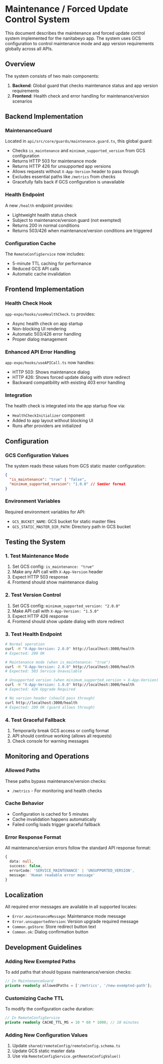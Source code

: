 # Maintenance / Forced Update Control System

This document describes the maintenance and forced update control system implemented for the nanitabeyo app. The system uses GCS configuration to control maintenance mode and app version requirements globally across all APIs.

## Overview

The system consists of two main components:
1. **Backend**: Global guard that checks maintenance status and app version requirements
2. **Frontend**: Health check and error handling for maintenance/version scenarios

## Backend Implementation

### MaintenanceGuard

Located in `api/src/core/guards/maintenance.guard.ts`, this global guard:

- Checks `is_maintenance` and `minimum_supported_version` from GCS configuration
- Returns HTTP 503 for maintenance mode
- Returns HTTP 426 for unsupported app versions
- Allows requests without `X-App-Version` header to pass through
- Excludes essential paths like `/metrics` from checks
- Gracefully falls back if GCS configuration is unavailable

### Health Endpoint

A new `/health` endpoint provides:
- Lightweight health status check
- Subject to maintenance/version guard (not exempted)
- Returns 200 in normal conditions
- Returns 503/426 when maintenance/version conditions are triggered

### Configuration Cache

The `RemoteConfigService` now includes:
- 5-minute TTL caching for performance
- Reduced GCS API calls
- Automatic cache invalidation

## Frontend Implementation

### Health Check Hook

`app-expo/hooks/useHealthCheck.ts` provides:
- Async health check on app startup
- Non-blocking UI rendering
- Automatic 503/426 error handling
- Proper dialog management

### Enhanced API Error Handling

`app-expo/hooks/useAPICall.ts` now handles:
- HTTP 503: Shows maintenance dialog
- HTTP 426: Shows forced update dialog with store redirect
- Backward compatibility with existing 403 error handling

### Integration

The health check is integrated into the app startup flow via:
- `HealthCheckInitializer` component
- Added to app layout without blocking UI
- Runs after providers are initialized

## Configuration

### GCS Configuration Values

The system reads these values from GCS static master configuration:

```json
{
  "is_maintenance": "true" | "false",
  "minimum_supported_version": "1.0.0" // SemVer format
}
```

### Environment Variables

Required environment variables for API:
- `GCS_BUCKET_NAME`: GCS bucket for static master files
- `GCS_STATIC_MASTER_DIR_PATH`: Directory path in GCS bucket

## Testing the System

### 1. Test Maintenance Mode

1. Set GCS config: `is_maintenance: "true"`
2. Make any API call with `X-App-Version` header
3. Expect HTTP 503 response
4. Frontend should show maintenance dialog

### 2. Test Version Control

1. Set GCS config: `minimum_supported_version: "2.0.0"`
2. Make API call with `X-App-Version: "1.5.0"`
3. Expect HTTP 426 response
4. Frontend should show update dialog with store redirect

### 3. Test Health Endpoint

```bash
# Normal operation
curl -H "X-App-Version: 2.0.0" http://localhost:3000/health
# Expected: 200 OK

# Maintenance mode (when is_maintenance: "true")
curl -H "X-App-Version: 2.0.0" http://localhost:3000/health
# Expected: 503 Service Unavailable

# Unsupported version (when minimum_supported_version > X-App-Version)
curl -H "X-App-Version: 1.0.0" http://localhost:3000/health
# Expected: 426 Upgrade Required

# No version header (should pass through)
curl http://localhost:3000/health
# Expected: 200 OK (guard allows through)
```

### 4. Test Graceful Fallback

1. Temporarily break GCS access or config format
2. API should continue working (allows all requests)
3. Check console for warning messages

## Monitoring and Operations

### Allowed Paths

These paths bypass maintenance/version checks:
- `/metrics` - For monitoring and health checks

### Cache Behavior

- Configuration is cached for 5 minutes
- Cache invalidation happens automatically
- Failed config loads trigger graceful fallback

### Error Response Format

All maintenance/version errors follow the standard API response format:

```typescript
{
  data: null,
  success: false,
  errorCode: 'SERVICE_MAINTENANCE' | 'UNSUPPORTED_VERSION',
  message: 'Human readable error message'
}
```

## Localization

All required error messages are available in all supported locales:
- `Error.maintenanceMessage`: Maintenance mode message
- `Error.unsupportedVersion`: Version upgrade required message
- `Common.goStore`: Store redirect button text
- `Common.ok`: Dialog confirmation button

## Development Guidelines

### Adding New Exempted Paths

To add paths that should bypass maintenance/version checks:

```typescript
// In MaintenanceGuard
private readonly allowedPaths = ['/metrics', '/new-exempted-path'];
```

### Customizing Cache TTL

To modify the configuration cache duration:

```typescript
// In RemoteConfigService
private readonly CACHE_TTL_MS = 10 * 60 * 1000; // 10 minutes
```

### Adding New Configuration Values

1. Update `shared/remoteConfig/remoteConfig.schema.ts`
2. Update GCS static master data
3. Use via `RemoteConfigService.getRemoteConfigValue()`